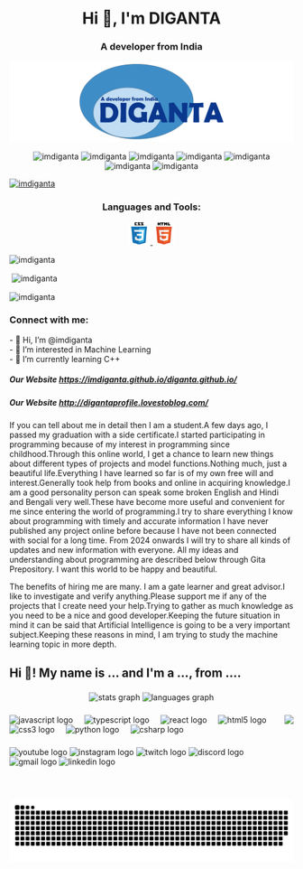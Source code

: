 
<!---
imdiganta/imdiganta is a ✨ special ✨ repository because its `README.md` (this file) appears on your GitHub profile.
You can click the Preview link to take a look at your changes.
--->
<h1 align="center">Hi 👋, I'm DIGANTA</h1>
<h3 align="center">A developer from India</h3>
<p align="center"><img src="THUMB.png" alt=""></p>

<p align="center"> 
  <img src="https://komarev.com/ghpvc/?username=imdiganta&label=Profile%20views&color=0e75b6&style=flat" alt="imdiganta" /> 
  <img src="https://komarev.com/ghpvc/?username=imdiganta&label=Post%20&color=cf7314&style=flat" alt="imdiganta" /> 
  <img src="https://komarev.com/ghpvc/?username=imdiganta&label=Post%20&color=cf7314&style=flat" alt="imdiganta" /> 
  <img src="https://komarev.com/ghpvc/?username=imdiganta&label=Post%20&color=cf7314&style=flat" alt="imdiganta" /> 
  <img src="https://komarev.com/ghpvc/?username=imdiganta&label=Post%20&color=cf7314&style=flat" alt="imdiganta" /> 
  <img src="https://komarev.com/ghpvc/?username=imdiganta&label=Post%20&color=cf7314&style=flat" alt="imdiganta" /> 
  <img src="https://komarev.com/ghpvc/?username=imdiganta&label=Post%20&color=cf7314&style=flat" alt="imdiganta" /> 
</p>

<p align="left"> <a href="https://github.com/ryo-ma/github-profile-trophy"><img src="https://github-profile-trophy.vercel.app/?username=imdiganta" alt="imdiganta" /></a> </p>


<h3 align="center">Languages and Tools:</h3>
<p align="center"> <a href="https://www.w3schools.com/css/" target="_blank" rel="noreferrer"> <img src="https://raw.githubusercontent.com/devicons/devicon/master/icons/css3/css3-original-wordmark.svg" alt="css3" width="40" height="40"/> </a> <a href="https://www.w3.org/html/" target="_blank" rel="noreferrer"> <img src="https://raw.githubusercontent.com/devicons/devicon/master/icons/html5/html5-original-wordmark.svg" alt="html5" width="40" height="40"/> </a> </p>

<div>
  <p><img align="center" width="100%" height="150px"src="https://github-readme-stats.vercel.app/api/top-langs?username=imdiganta&show_icons=true&locale=en&layout=compact" alt="imdiganta" /></p>
  <p>&nbsp;<img align="center" width="100%" height="150px" src="https://github-readme-stats.vercel.app/api?username=imdiganta&show_icons=true&locale=en" alt="imdiganta" /></p>
</div>

<p><img align="center" src="https://github-readme-streak-stats.herokuapp.com/?user=imdiganta&" alt="imdiganta" /></p>
<h3 align="left">Connect with me:</h3>
<p align="left">
  <p>
- 👋 Hi, I’m @imdiganta <br>
- 👀 I’m interested in Machine Learning<br>
- 🌱 I’m currently learning C++<br>
<!-- - 💞️ I’m looking to collaborate on <br>
- 📫 How to reach me ...<br>
- 😄 Pronouns: ...<br>
- ⚡ Fun fact: ...<br> -->
</p>
</p>
<h5>Our Website <a href="https://imdiganta.github.io/diganta.github.io/">https://imdiganta.github.io/diganta.github.io/</a></h5>
<h5>Our Website <a href="http://digantaprofile.lovestoblog.com">http://digantaprofile.lovestoblog.com/</a></h5>
<p>If you can tell about me in detail then I am a student.A few days ago, I passed my graduation with a side certificate.I started participating in programming because of my interest in programming since childhood.Through this online world, I get a chance to learn new things about different types of projects and model functions.Nothing much, just a beautiful life.Everything I have learned so far is of my own free will and interest.Generally took help from books and online in acquiring knowledge.I am a good personality person can speak some broken English and Hindi and Bengali very well.These have become more useful and convenient for me since entering the world of programming.I try to share everything I know about programming with timely and accurate information I have never published any project online before because I have not been connected with social for a long time. From 2024 onwards I will try to share all kinds of updates and new information with everyone. All my ideas and understanding about programming are described below through Gita Prepository. I want this world to be happy and beautiful.</p>
<p>The benefits of hiring me are many. I am a gate learner and great advisor.I like to investigate and verify anything.Please support me if any of the projects that I create need your help.Trying to gather as much knowledge as you need to be a nice and good developer.Keeping the future situation in mind it can be said that Artificial Intelligence is going to be a very important subject.Keeping these reasons in mind, I am trying to study the machine learning topic in more depth.</p>















<h2 align="left">Hi 👋! My name is ... and I'm a ..., from ....</h2>

###

<div align="center">
  <img src="https://github-readme-stats.vercel.app/api?username=imdiganta&hide_title=false&hide_rank=false&show_icons=true&include_all_commits=true&count_private=true&disable_animations=false&theme=dracula&locale=en&hide_border=false" height="150" alt="stats graph"  />
  <img src="https://github-readme-stats.vercel.app/api/top-langs?username=imdiganta&locale=en&hide_title=false&layout=compact&card_width=320&langs_count=5&theme=dracula&hide_border=false" height="150" alt="languages graph"  />
</div>

###

<img align="right" height="150" src="https://i.imgflip.com/65efzo.gif"  />

###

<div align="left">
  <img src="https://cdn.jsdelivr.net/gh/devicons/devicon/icons/javascript/javascript-original.svg" height="30" alt="javascript logo"  />
  <img width="12" />
  <img src="https://cdn.jsdelivr.net/gh/devicons/devicon/icons/typescript/typescript-original.svg" height="30" alt="typescript logo"  />
  <img width="12" />
  <img src="https://cdn.jsdelivr.net/gh/devicons/devicon/icons/react/react-original.svg" height="30" alt="react logo"  />
  <img width="12" />
  <img src="https://cdn.jsdelivr.net/gh/devicons/devicon/icons/html5/html5-original.svg" height="30" alt="html5 logo"  />
  <img width="12" />
  <img src="https://cdn.jsdelivr.net/gh/devicons/devicon/icons/css3/css3-original.svg" height="30" alt="css3 logo"  />
  <img width="12" />
  <img src="https://cdn.jsdelivr.net/gh/devicons/devicon/icons/python/python-original.svg" height="30" alt="python logo"  />
  <img width="12" />
  <img src="https://cdn.jsdelivr.net/gh/devicons/devicon/icons/csharp/csharp-original.svg" height="30" alt="csharp logo"  />
</div>

###

<div align="left">
  <img src="https://img.shields.io/static/v1?message=Youtube&logo=youtube&label=&color=FF0000&logoColor=white&labelColor=&style=for-the-badge" height="35" alt="youtube logo"  />
  <img src="https://img.shields.io/static/v1?message=Instagram&logo=instagram&label=&color=E4405F&logoColor=white&labelColor=&style=for-the-badge" height="35" alt="instagram logo"  />
  <img src="https://img.shields.io/static/v1?message=Twitch&logo=twitch&label=&color=9146FF&logoColor=white&labelColor=&style=for-the-badge" height="35" alt="twitch logo"  />
  <img src="https://img.shields.io/static/v1?message=Discord&logo=discord&label=&color=7289DA&logoColor=white&labelColor=&style=for-the-badge" height="35" alt="discord logo"  />
  <img src="https://img.shields.io/static/v1?message=Gmail&logo=gmail&label=&color=D14836&logoColor=white&labelColor=&style=for-the-badge" height="35" alt="gmail logo"  />
  <img src="https://img.shields.io/static/v1?message=LinkedIn&logo=linkedin&label=&color=0077B5&logoColor=white&labelColor=&style=for-the-badge" height="35" alt="linkedin logo"  />
</div>

###

<br clear="both">

<img src="https://raw.githubusercontent.com/imdiganta/imdiganta/output/snake.svg" alt="Snake animation" />

###
